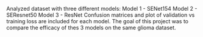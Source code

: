 Analyzed dataset with three different models: 
Model 1 - SENet154 
Model 2 - SEResnet50
Model 3 - ResNet
Confusion matrices and plot of validation vs training loss are included for each model.
The goal of this project was to compare the efficacy of thes 3 models on the same glioma dataset.
